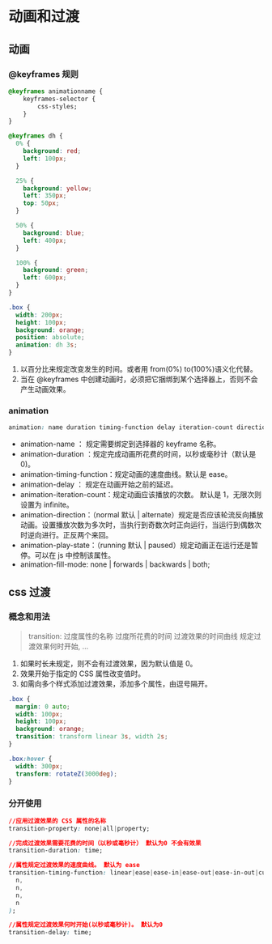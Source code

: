 # 动画和过渡

## 动画

### @keyframes 规则

```css
@keyframes animationname {
    keyframes-selector {
        css-styles;
    }
}
```

```css
@keyframes dh {
  0% {
    background: red;
    left: 100px;
  }

  25% {
    background: yellow;
    left: 350px;
    top: 50px;
  }

  50% {
    background: blue;
    left: 400px;
  }

  100% {
    background: green;
    left: 600px;
  }
}

.box {
  width: 200px;
  height: 100px;
  background: orange;
  position: absolute;
  animation: dh 3s;
}
```

1. 以百分比来规定改变发生的时间。或者用 from(0%) to(100%)语义化代替。
2. 当在 @keyframes 中创建动画时，必须把它捆绑到某个选择器上，否则不会产生动画效果。

### animation

```css
animation: name duration timing-function delay iteration-count direction;
```

- animation-name ： 规定需要绑定到选择器的 keyframe 名称。
- animation-duration ：规定完成动画所花费的时间，以秒或毫秒计（默认是 0)。
- animation-timing-function：规定动画的速度曲线。默认是 ease。
- animation-delay ： 规定在动画开始之前的延迟。
- animation-iteration-count：规定动画应该播放的次数。 默认是 1，无限次则设置为 infinite。
- animation-direction：（normal 默认 | alternate）规定是否应该轮流反向播放动画。设置播放次数为多次时，当执行到奇数次时正向运行，当运行到偶数次时逆向进行。正反两个来回。
- animation-play-state：（running 默认 | paused）规定动画正在运行还是暂停。可以在 js 中控制该属性。
- animation-fill-mode: none | forwards | backwards | both;

## css 过渡

### 概念和用法

> transition: 过度属性的名称 过度所花费的时间 过渡效果的时间曲线 规定过渡效果何时开始, ...

1. 如果时长未规定，则不会有过渡效果，因为默认值是 0。
2. 效果开始于指定的 CSS 属性改变值时。
3. 如需向多个样式添加过渡效果，添加多个属性，由逗号隔开。

```css
.box {
  margin: 0 auto;
  width: 100px;
  height: 100px;
  background: orange;
  transition: transform linear 3s, width 2s;
}

.box:hover {
  width: 300px;
  transform: rotateZ(3000deg);
}
```

### 分开使用

```css
//应用过渡效果的 CSS 属性的名称
transition-property: none|all|property;

//完成过渡效果需要花费的时间（以秒或毫秒计） 默认为0 不会有效果
transition-duration: time;

//属性规定过渡效果的速度曲线。 默认为 ease
transition-timing-function: linear|ease|ease-in|ease-out|ease-in-out|cubic-bezier(
  n,
  n,
  n,
  n
);

//属性规定过渡效果何时开始(以秒或毫秒计)。 默认为0
transition-delay: time;
```
